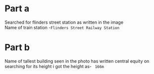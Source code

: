 # Part a
Searched for flinders street station as written in the image  
Name of train station -```Flinders Street Railway Station```  
# Part b
Name of tallest building seen in the photo has written central equity on searching for its height i got the height as- ``` 166m```
